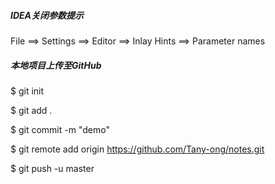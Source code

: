 ##### IDEA关闭参数提示
File ==> Settings ==> Editor ==> Inlay Hints ==> Parameter names
##### 本地项目上传至GitHub
$ git init

$ git add .

$ git commit -m "demo"

$ git remote add origin https://github.com/Tany-ong/notes.git

$ git push -u master
